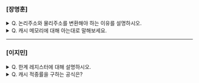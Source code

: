 ### [장명훈]

<details>
  <summary> Q. 논리주소와 물리주소를 변환해야 하는 이유를 설명하시오.  </summary>
  
  - CPU와 RAM이 상호작용을 하려면 논리주소를 물리주소로 바꿔줘야 한다.
  - 논리주소로 동작하는 CPU가 RAM에게 명령을 전달하려면 MMU를 통해 RAM의 물리 주소로 변환해야 한다. 
  
</details>

<details>
  <summary> Q. 캐시 메모리에 대해 아는대로 말해보세요. </summary>

  - CPU가 매번 메모리에 왔다 하는 건 시간이 오래 걸리니 메모리에서 CPU가 자주 사용할 것같은 일부 데이터를 어딘가에 저장해놓고 쉽게 가져다 쓰기 위해 탄생

  - CPU(코어)와 가까운 순대로 L1, L2, L3 캐시가 있으며 가까운 순대로 속도가 빠른 대신 용량이 작다. 

  - 캐시 메모리에는 참조 지역성의 원리에 의거하여 데이터가 저장
    - 최근에 접근한 메모리 공간
    - 접근한 메모리 공간 근처

</details>

---

### [이지민]

<details>
  <summary> Q. 한계 레지스터에 대해 설명하시오.  </summary>
  
- 프로그램의 영역을 침범할 수 있는 명령어의 실행을 막음
  
- 베이스 레지스터가 실행 중인 프로그램의 가장 작은 물리 주소를 저장한다면, 한계 레지스터는 논리 주소의 최대 크기를 저장
  
- 베이스 레지스터 값 ≤ 프로그램의 물리 주소 범위 < 베이스 레지스터 + 한계 레지스터 
  
</details>

<details>
  <summary> Q. 캐시 적중률을 구하는 공식은? </summary>

  - 캐시 히트 횟수 / (캐시 히트 횟수 + 캐시 미스 횟수)
    
    - ("히트 횟수 / 캐시 횟수"라고 봐도 될 듯 하다.)

</details>
